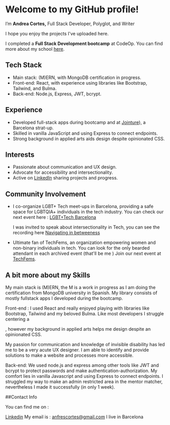 # Welcome to my GitHub profile! 

I’m **Andrea Cortes,** Full Stack Developer, Polyglot, and Writer 

I hope you enjoy the projects I've uploaded here. 

I completed a **Full Stack Development bootcamp** at CodeOp. You can find more about my school [here]([link_to_school](https://codeop.tech/)).

## Tech Stack
- Main stack: (M)ERN, with MongoDB certification in progress.
- Front-end: React, with experience using libraries like Bootstrap, Tailwind, and Bulma.
- Back-end: Node.js, Express, JWT, bcrypt.

## Experience
- Developed full-stack apps during bootcamp and at [Jointure](https://jointurenow.myshopify.com/pages/descubre-1)), a Barcelona strat-up. 
- Skilled in vanilla JavaScript and using Express to connect endpoints.
- Strong background in applied arts aids design despite opinionated CSS.

## Interests
- Passionate about communication and UX design.
- Advocate for accessibility and intersectionality.
- Active on [LinkedIn]([link_to_linkedin](https://www.linkedin.com/in/acu-andrea-cortes/)) sharing projects and progress.

## Community Involvement

- I co-organize LGBT+ Tech meet-ups in Barcelona, providing a safe space for LGBTQIA+ individuals in the tech industry.
  You can check our next event here : [LGBT+Tech Barcelona](https://www.meetup.com/es-ES/lgbt-tech-barcelona/)

  I was invited to speak about intersectionality in Tech, you can see the recording here [Navigating in betweeness](https://www.youtube.com/watch?v=2KQiJcu99z4&ab_channel=AndreaCort%C3%A9s)

- Ultimate fan of TechFems, an organization empowering women and non-binary individuals in tech. You can look for the only bearded attendant in each archived event (that'll be me )
  Join our next event at [TechFems](https://techfems.org/).

## A bit more about my Skills 

My main stack is (M)ERN, the M is a work in progress as I am doing the certification from MongoDB university in Spanish. My library consists of mostly fullstack apps I developed during the bootcamp. 

Front-end : I used React and really enjoyed playing with libraries like Bootstrap, Tailwind and my beloved Bulma. Like most developers I struggle centering a <div>, however my background in applied arts helps me design despite an opinionated CSS. 

My passion for communication and knowledge of invisible disability has led me to be a very acute UX designer. I am able to identify and provide solutions to make a website and processes more accessible. 

Back-end: We used node.js and express among other tools like JWT and bcrypt to protect passwords and make authentication-authorization. My comfort lies in vanilla Javascript and using Express to connect endpoints. I struggled my way to make an admin restricted area in the mentor matcher, nevertheless I made it successfully (in only 1 week). 


##Contact Info 

You can find me on : 

[Linkedin](https://www.linkedin.com/in/acu-andrea-cortes/)
My email is : anfrescortes@gmail.com
I live in Barcelona 



